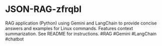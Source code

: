 # JSON-RAG-zfrqbl
RAG application (Python) using Gemini and LangChain to provide concise answers and examples for Linux commands. Features context summarization. See README for instructions. #RAG #Gemini #LangChain #chatbot
